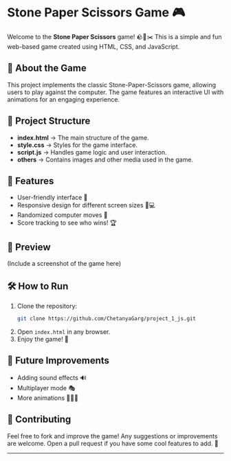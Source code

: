 # Stone Paper Scissors Game 🎮

Welcome to the **Stone Paper Scissors** game! 🪨📄✂️ This is a simple and fun web-based game created using HTML, CSS, and JavaScript.

## 📌 About the Game
This project implements the classic Stone-Paper-Scissors game, allowing users to play against the computer. The game features an interactive UI with animations for an engaging experience.

## 📂 Project Structure
- **index.html** → The main structure of the game.
- **style.css** → Styles for the game interface.
- **script.js** → Handles game logic and user interaction.
- **others** → Contains images and other media used in the game.

## 🚀 Features
- User-friendly interface 🎨
- Responsive design for different screen sizes 📱💻
- Randomized computer moves 🤖
- Score tracking to see who wins! 🏆

## 📸 Preview
(Include a screenshot of the game here)

## 🛠️ How to Run
1. Clone the repository:
   ```bash
   git clone https://github.com/ChetanyaGarg/project_1_js.git
   ```
2. Open `index.html` in any browser.
3. Enjoy the game! 🎉

## 🎯 Future Improvements
- Adding sound effects 🔊
- Multiplayer mode 🎭
- More animations 🏃‍♂️💨

## 👏 Contributing
Feel free to fork and improve the game! Any suggestions or improvements are welcome. Open a pull request if you have some cool features to add. 🚀

---

